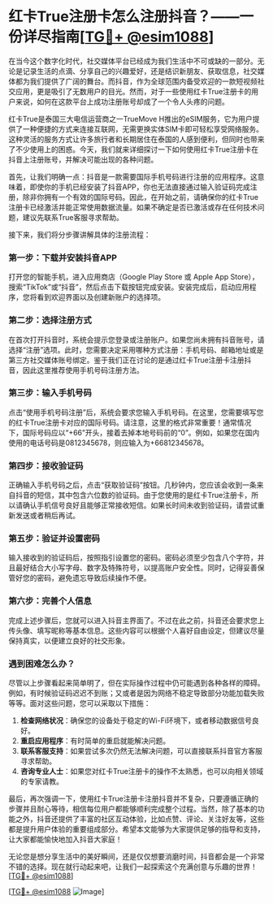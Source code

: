 # 红卡True注册卡怎么注册抖音？——一份详尽指南[[TG💪+ @esim1088](https://t.me/s/esim1088)]

在当今这个数字化时代，社交媒体平台已经成为我们生活中不可或缺的一部分。无论是记录生活的点滴、分享自己的兴趣爱好，还是结识新朋友、获取信息，社交媒体都为我们提供了广阔的舞台。而抖音，作为全球范围内备受欢迎的一款短视频社交应用，更是吸引了无数用户的目光。然而，对于一些使用红卡True注册卡的用户来说，如何在这款平台上成功注册账号却成了一个令人头疼的问题。

红卡True是泰国三大电信运营商之一TrueMove H推出的eSIM服务，它为用户提供了一种便捷的方式来连接互联网，无需更换实体SIM卡即可轻松享受网络服务。这种灵活的服务方式让许多旅行者和长期居住在泰国的人感到便利，但同时也带来了不少使用上的困惑。今天，我们就来详细探讨一下如何使用红卡True注册卡在抖音上注册账号，并解决可能出现的各种问题。

首先，让我们明确一点：抖音是一款需要国际手机号码进行注册的应用程序。这意味着，即使你的手机已经安装了抖音APP，你也无法直接通过输入验证码完成注册，除非你拥有一个有效的国际号码。因此，在开始之前，请确保你的红卡True注册卡已经激活并能正常使用数据流量。如果不确定是否已激活或存在任何技术问题，建议先联系True客服寻求帮助。

接下来，我们将分步骤讲解具体的注册流程：

### 第一步：下载并安装抖音APP

打开您的智能手机，进入应用商店（Google Play Store 或 Apple App Store），搜索“TikTok”或“抖音”，然后点击下载按钮完成安装。安装完成后，启动应用程序，您将看到欢迎界面以及创建新账户的选择项。

### 第二步：选择注册方式

在首次打开抖音时，系统会提示您登录或注册账户。如果您尚未拥有抖音账号，请选择“注册”选项。此时，您需要决定采用哪种方式注册：手机号码、邮箱地址或是第三方社交媒体账号绑定。鉴于我们正在讨论的是通过红卡True注册卡注册抖音，因此这里推荐使用手机号码注册方法。

### 第三步：输入手机号码

点击“使用手机号码注册”后，系统会要求您输入手机号码。在这里，您需要填写您的红卡True注册卡对应的国际号码。请注意，这里的格式非常重要！通常情况下，国际号码应以“+66”开头，接着去掉本地号码前的“0”。例如，如果您在国内使用的电话号码是0812345678，则应输入为+66812345678。

### 第四步：接收验证码

正确输入手机号码之后，点击“获取验证码”按钮。几秒钟内，您应该会收到一条来自抖音的短信，其中包含六位数的验证码。由于您使用的是红卡True注册卡，所以请确认手机信号良好且能够正常接收短信。如果长时间未收到验证码，请尝试重新发送或者稍后再试。

### 第五步：验证并设置密码

输入接收到的验证码后，按照指引设置您的密码。密码必须至少包含八个字符，并且最好结合大小写字母、数字及特殊符号，以提高账户安全性。同时，记得妥善保管好您的密码，避免遗忘导致后续操作不便。

### 第六步：完善个人信息

完成上述步骤后，您就可以进入抖音主界面了。不过在此之前，抖音还会要求您上传头像、填写昵称等基本信息。这些内容可以根据个人喜好自由设定，但建议尽量保持真实，以便建立良好的社交形象。

### 遇到困难怎么办？

尽管以上步骤看起来简单明了，但在实际操作过程中仍可能遇到各种各样的障碍。例如，有时候验证码迟迟不到账；又或者是因为网络不稳定导致部分功能加载失败等等。面对这些问题，您可以采取以下措施：

1. **检查网络状况**：确保您的设备处于稳定的Wi-Fi环境下，或者移动数据信号良好。
2. **重启应用程序**：有时简单的重启就能解决问题。
3. **联系客服支持**：如果尝试多次仍然无法解决问题，可以直接联系抖音官方客服寻求帮助。
4. **咨询专业人士**：如果您对红卡True注册卡的操作不太熟悉，也可以向相关领域的专家请教。

最后，再次强调一下，使用红卡True注册卡注册抖音并不复杂，只要遵循正确的步骤并且耐心等待，相信每位用户都能够顺利完成整个过程。当然，除了基本的功能之外，抖音还提供了丰富的社区互动体验，比如点赞、评论、关注好友等，这些都是提升用户体验的重要组成部分。希望本文能够为大家提供足够的指导和支持，让大家都能愉快地加入抖音大家庭！

无论您是想分享生活中的美好瞬间，还是仅仅想要消磨时间，抖音都会是一个非常不错的选择。现在就行动起来吧，让我们一起探索这个充满创意与乐趣的世界！[[TG💪+ @esim1088](https://t.me/s/esim1088)]

[[TG💪+ @esim1088](https://t.me/s/esim1088) ![Image](https://i.postimg.cc/4NQfJmqS/Snipaste-2025-05-13-00-14-12.png)]